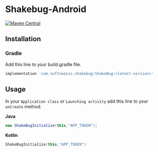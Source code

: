 # Shakebug-Android
[![Maven Central](https://img.shields.io/maven-central/v/com.softnoesis.shakebug/ShakeBug.svg?label=Maven%20Central)](https://search.maven.org/search?q=g:com.softnoesis.shakebug)

## Installation

### Gradle

Add this line to your build.gradle file.

```groovy
implementation 'com.softnoesis.shakebug:ShakeBug:<latest-version>'
```

## Usage

In your `Application class` or `Launching activity` add this line to your `onCreate` method.

**Java**
```java
new ShakeBugInitialize(this,"APP_TOKEN");
```
**Kotlin**
```kotlin
ShakeBugInitialize(this,"APP_TOKEN")
```
